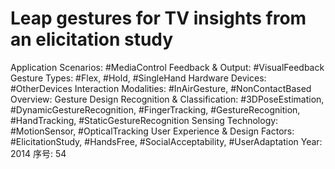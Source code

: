 # Leap gestures for TV insights from an elicitation study

Application Scenarios: #MediaControl
Feedback & Output: #VisualFeedback
Gesture Types: #Flex, #Hold, #SingleHand
Hardware Devices: #OtherDevices
Interaction Modalities: #InAirGesture, #NonContactBased
Overview: Gesture Design
Recognition & Classification: #3DPoseEstimation, #DynamicGestureRecognition, #FingerTracking, #GestureRecognition, #HandTracking, #StaticGestureRecognition
Sensing Technology: #MotionSensor, #OpticalTracking
User Experience & Design Factors: #ElicitationStudy, #HandsFree, #SocialAcceptability, #UserAdaptation
Year: 2014
序号: 54